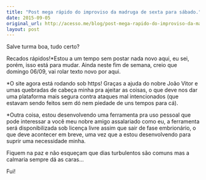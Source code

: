 ```yaml
---
title: "Post mega rápido do improviso da madruga de sexta para sábado."
date: 2015-09-05
original_url: http://acesso.me/blog/post-mega-rapido-do-improviso-da-madruga-de-sexta-para-sabado/
layout: post
---
```


Salve turma boa, tudo certo?

Recados rápidos!\*Estou a um tempo sem postar nada novo aqui, eu sei, porém, isso está para mudar. Ainda neste fim de semana, creio que domingo 06/09, vai rolar texto novo por aqui.

\*O site agora está rodando sob https! Graças a ajuda do nobre João Vitor e umas quebradas de cabeça minha pra ajeitar as coisas, o que deve nos dar uma plataforma mais segura contra ataques mal intencionados (que estavam sendo feitos sem dó nem piedade de uns tempos para cá).

\*Outra coisa, estou desenvolvendo uma ferramenta pra uso pessoal que pode interessar a você meu nobre amigo assalariado como eu, a ferramenta será disponibilizada sob licença livre assim que sair de fase embrionário, o que deve acontecer em breve, uma vez que a estou desenvolvendo para suprir uma necessidade minha.

Fiquem na paz e não esqueçam que dias turbulentos são comuns mas a calmaria sempre dá as caras...

Fui!